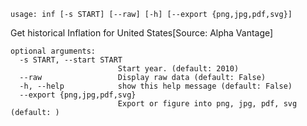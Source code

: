 ```
usage: inf [-s START] [--raw] [-h] [--export {png,jpg,pdf,svg}]
```

Get historical Inflation for United States[Source: Alpha Vantage]

```
optional arguments:
  -s START, --start START
                        Start year. (default: 2010)
  --raw                 Display raw data (default: False)
  -h, --help            show this help message (default: False)
  --export {png,jpg,pdf,svg}
                        Export or figure into png, jpg, pdf, svg (default: )
```
